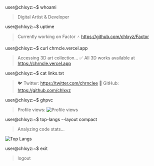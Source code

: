 user@chlxyz:~$ whoami
> Digital Artist & Developer

user@chlxyz:~$ uptime
> Currently working on Factor 🟀
> https://github.com/chlxyz/Factor

user@chlxyz:~$ curl chrncle.vercel.app
> Accessing 3D art collection...
> ✅ All 3D works available at https://chrncle.vercel.app

user@chlxyz:~$ cat links.txt
> 🐦 Twitter: https://twitter.com/chrnclee
> 🐙 GitHub: https://github.com/chlxyz

user@chlxyz:~$ ghpvc
> Profile views: ![Profile views](https://komarev.com/ghpvc/?username=chlxyz&label=Profile%20views&color=0e75b6&style=flat)

user@chlxyz:~$ top-langs --layout compact
> Analyzing code stats...

![Top Langs](https://github-readme-stats.vercel.app/api/top-langs/?username=chlxyz&layout=compact&theme=tokyonight)

user@chlxyz:~$ exit
> logout
